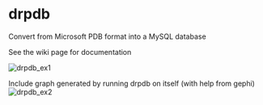 # drpdb
Convert from Microsoft PDB format into a MySQL database

See the wiki page for documentation

![drpdb_ex1](https://cloud.githubusercontent.com/assets/13194087/21583388/270c8b9e-d044-11e6-9aeb-cf17db8343de.png)

Include graph generated by running drpdb on itself (with help from gephi)
![drpdb_ex2](https://cloud.githubusercontent.com/assets/13194087/21599746/413f05a2-d137-11e6-9467-53ab64c3518b.png)
